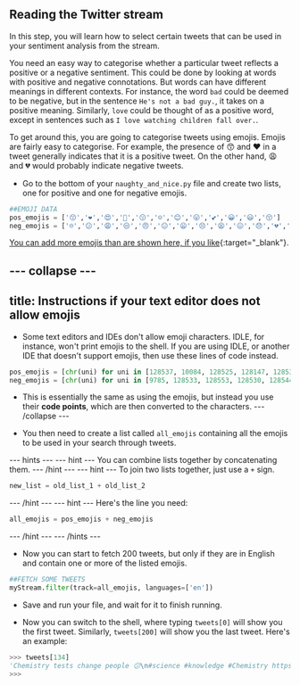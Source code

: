 ## Reading the Twitter stream

In this step, you will learn how to select certain tweets that can be used in your sentiment analysis from the stream.

You need an easy way to categorise whether a particular tweet reflects a positive or a negative sentiment. This could be done by looking at words with positive and negative connotations. But words can have different meanings in different contexts. For instance, the word `bad` could be deemed to be negative, but in the sentence `He's not a bad guy.`, it takes on a positive meaning. Similarly, `love` could be thought of as a positive word, except in sentences such as `I love watching children fall over.`.

To get around this, you are going to categorise tweets using emojis. Emojis are fairly easy to categorise. For example, the presence of 😙 and ❤ in a tweet generally indicates that it is a positive tweet. On the other hand, 😩 and 💔 would probably indicate negative tweets.

- Go to the bottom of your `naughty_and_nice.py` file and create two lists, one for positive and one for negative emojis.

```python
##EMOJI DATA
pos_emojis = ['😙','❤','😍','💓','😗','☺','😊','😛','💕','😀','😃','😚']
neg_emojis = ['☹','😕','😩','😒','😠','😐','😦','😣','😫','😖','😞','💔','😢','😟']
```

[You can add more emojis than are shown here, if you like](https://unicode.org/emoji/charts/full-emoji-list.html){:target="_blank"}.

--- collapse ---
---
title: Instructions if your text editor does not allow emojis
---
- Some text editors and IDEs don't allow emoji characters. IDLE, for instance, won't print emojis to the shell. If you are using IDLE, or another IDE that doesn't support emojis, then use these lines of code instead.

```python
pos_emojis = [chr(uni) for uni in [128537, 10084, 128525, 128147, 128535, 9786, 128522, 128539, 128149, 128512, 128515, 128538]]
neg_emojis = [chr(uni) for uni in [9785, 128533, 128553, 128530, 128544, 128528, 128550, 128547, 128555, 128534, 128542, 128148, 128546, 128543]]
```

- This is essentially the same as using the emojis, but instead you use their **code points**, which are then converted to the characters.
--- /collapse ---

- You then need to create a list called `all_emojis` containing all the emojis to be used in your search through tweets.

--- hints --- --- hint ---
You can combine lists together by concatenating them.
--- /hint --- --- hint ---
To join two lists together, just use a `+` sign.
```python
new_list = old_list_1 + old_list_2
```
--- /hint --- --- hint ---
Here's the line you need:
```python
all_emojis = pos_emojis + neg_emojis
```
--- /hint --- --- /hints ---

- Now you can start to fetch 200 tweets, but only if they are in English and contain one or more of the listed emojis.

```python
##FETCH SOME TWEETS
myStream.filter(track=all_emojis, languages=['en'])
```

- Save and run your file, and wait for it to finish running.

- Now you can switch to the shell, where typing `tweets[0]` will show you the first tweet. Similarly, `tweets[200]` will show you the last tweet. Here's an example:

```python
>>> tweets[134]
'Chemistry tests change people 😕\n#science #knowledge #Chemistry https://t.co/9IhAi8nFKP'
>>>
```
